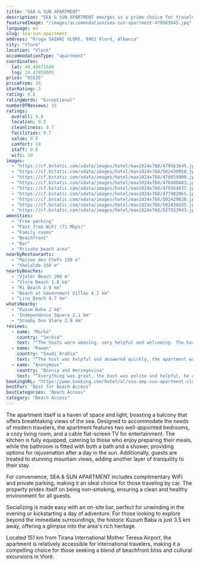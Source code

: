 ```yaml
---
title: "SEA & SUN APARTMENT"
description: "SEA & SUN APARTMENT emerges as a prime choice for travelers seeking the perfect blend of comfort and convenience in Vlorë."
featuredImage: "/images/accommodation/sea-sun-apartment-479563645.jpg"
language: en
slug: sea-sun-apartment
address: "Rruga SAZANI VLORE, 9402 Vlorë, Albania"
city: "Vlorë"
location: "Vlorë"
accommodationType: "apartment"
coordinates:
  lat: 40.45671649
  lng: 19.47459005
price: "US$35"
priceFrom: 35
starRating: 3
rating: 9.8
ratingWords: "Exceptional"
numberOfReviews: 15
ratings:
  overall: 9.8
  location: 9.5
  cleanliness: 9.7
  facilities: 9.7
  value: 9.8
  comfort: 10
  staff: 9.8
  wifi: 10
images:
  - "https://cf.bstatic.com/xdata/images/hotel/max1024x768/479563645.jpg?k=0a56ce980fc7998e9d8efed1897b3ad8ff937a714d120b70053ec4eefe4c9ffb&o=&hp=1"
  - "https://cf.bstatic.com/xdata/images/hotel/max1024x768/502430058.jpg?k=1818c541796ad69cb1a06ed56e3a7eff26cc9b6e2cac039b17c4f53b6c59b371&o=&hp=1"
  - "https://cf.bstatic.com/xdata/images/hotel/max1024x768/476059909.jpg?k=1b5dec5a4cd6c03df7cc2a602e964f280013631434740b8a3fa524b0c7315b40&o=&hp=1"
  - "https://cf.bstatic.com/xdata/images/hotel/max1024x768/476400443.jpg?k=26174e4ad3d3bf1ccf771a65fa021a0277df7eadf79af3d7dd54af8ebe159cbb&o=&hp=1"
  - "https://cf.bstatic.com/xdata/images/hotel/max1024x768/479564437.jpg?k=f4bb533f2e4a1689021acf1ed1cd2e36e0b163f4491df68a49cbeaa3dfab4584&o=&hp=1"
  - "https://cf.bstatic.com/xdata/images/hotel/max1024x768/477982065.jpg?k=b8c920132281bebe8b30a22e0f9f6cedaa3d824bc035890ba1a0edcd6e774923&o=&hp=1"
  - "https://cf.bstatic.com/xdata/images/hotel/max1024x768/502429820.jpg?k=cb25dd2618e304d3574c0d2f3975c7f430352c39b633176e1b664ac6e7dbdaba&o=&hp=1"
  - "https://cf.bstatic.com/xdata/images/hotel/max1024x768/502430435.jpg?k=eab9dc083b7b586815c966d4b9183833acb8f12a43735a34b48d49cb25a7c3e2&o=&hp=1"
  - "https://cf.bstatic.com/xdata/images/hotel/max1024x768/527933943.jpg?k=9f201f2fe3b0c65d895d7f52459ee23af49c085e4af65ab2b53fbd2df0daadd0&o=&hp=1"
amenities:
  - "Free parking"
  - "Fast free WiFi (71 Mbps)"
  - "Family rooms"
  - "Beachfront"
  - "Bar"
  - "Private beach area"
nearbyRestaurants:
  - "Maison des Chefs 150 m"
  - "Xhelaldo 350 m"
nearbyBeaches:
  - "Vjetër Beach 200 m"
  - "Vlore Beach 1.8 km"
  - "Ri Beach 2.9 km"
  - "Beach at Government Villas 4.2 km"
  - "Liro Beach 4.7 km"
whatsNearby:
  - "Kuzum Baba 2 km"
  - "Independence Square 2.1 km"
  - "Scooby Doo Vlore 2.9 km"
reviews:
  - name: "Marko"
    country: "Serbia"
    text: "“The hosts were amazing, very helpful and welcoming. The hosts were so helpful that they built a ramp for my wheelchair so I could access the building which was amazing. The location was good it is near the city center and the beach. The apartment...”"
  - name: "Rawan"
    country: "Saudi Arabia"
    text: "“The host was helpful and answered quickly, the apartment was very clean and beautiful, the location is excellent ( market, bakery, coffee ) its all around you I recommend it”"
  - name: "Anonymous"
    country: "Bosnia and Herzegovina"
    text: "“Everything was great, the host was polite and helpful, he was answering my messages right away. The apartmant is new and clean, the kitchen is equipped enough for a few days stay. It has sea view and the beach is very close, as well as the city,...”"
bookingURL: "https://www.booking.com/hotel/al/sea-amp-sun-apartment-vlore.en-gb.html?aid=8035640"
bestFor: "Best for Beach Access"
bestCategories: "Beach Access"
category: "Beach Access"
---
```


The apartment itself is a haven of space and light, boasting a balcony that offers breathtaking views of the sea. Designed to accommodate the needs of modern travelers, the apartment features two well-appointed bedrooms, a cozy living room, and a cable flat-screen TV for entertainment. The kitchen is fully equipped, catering to those who enjoy preparing their meals, while the bathroom is fitted with both a bath and a shower, providing options for rejuvenation after a day in the sun. Additionally, guests are treated to stunning mountain views, adding another layer of tranquility to their stay.

For convenience, SEA & SUN APARTMENT includes complimentary WiFi and private parking, making it an ideal choice for those traveling by car. The property prides itself on being non-smoking, ensuring a clean and healthy environment for all guests. 

Socializing is made easy with an on-site bar, perfect for unwinding in the evening or kickstarting a day of adventure. For those looking to explore beyond the immediate surroundings, the historic Kuzum Baba is just 3.5 km away, offering a glimpse into the area's rich heritage.

Located 151 km from Tirana International Mother Teresa Airport, the apartment is relatively accessible for international travelers, making it a compelling choice for those seeking a blend of beachfront bliss and cultural excursions in Vlorë.